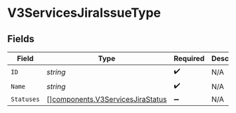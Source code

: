 # V3ServicesJiraIssueType


## Fields

| Field                                                                                | Type                                                                                 | Required                                                                             | Description                                                                          |
| ------------------------------------------------------------------------------------ | ------------------------------------------------------------------------------------ | ------------------------------------------------------------------------------------ | ------------------------------------------------------------------------------------ |
| `ID`                                                                                 | *string*                                                                             | :heavy_check_mark:                                                                   | N/A                                                                                  |
| `Name`                                                                               | *string*                                                                             | :heavy_check_mark:                                                                   | N/A                                                                                  |
| `Statuses`                                                                           | [][components.V3ServicesJiraStatus](../../models/components/v3servicesjirastatus.md) | :heavy_minus_sign:                                                                   | N/A                                                                                  |
